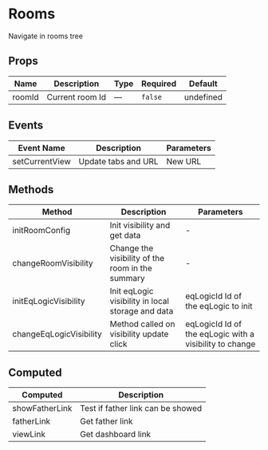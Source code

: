 # Rooms

Navigate in rooms tree

## Props

<!-- @vuese:Rooms:props:start -->
|Name|Description|Type|Required|Default|
|---|---|---|---|---|
|roomId|Current room Id|—|`false`|undefined|

<!-- @vuese:Rooms:props:end -->


## Events

<!-- @vuese:Rooms:events:start -->
|Event Name|Description|Parameters|
|---|---|---|
|setCurrentView|Update tabs and URL|New URL|

<!-- @vuese:Rooms:events:end -->


## Methods

<!-- @vuese:Rooms:methods:start -->
|Method|Description|Parameters|
|---|---|---|
|initRoomConfig|Init visibility and get data|-|
|changeRoomVisibility|Change the visibility of the room in the summary|-|
|initEqLogicVisibility|Init eqLogic visibility in local storage and data|eqLogicId Id of the eqLogic to init|
|changeEqLogicVisibility|Method called on visibility update click|eqLogicId Id of the eqLogic with a visibility to change|

<!-- @vuese:Rooms:methods:end -->


## Computed

<!-- @vuese:Rooms:computed:start -->
|Computed|Description|
|---|---|
|showFatherLink|Test if father link can be showed|
|fatherLink|Get father link|
|viewLink|Get dashboard link|

<!-- @vuese:Rooms:computed:end -->


